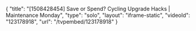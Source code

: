 {
    "title": "[1508428454] Save or Spend? Cycling Upgrade Hacks | Maintenance Monday",
    "type": "solo",
    "layout": "iframe-static",
    "videoId": "123178918",
    "url": "\/tvpembed\/123178918"
}
